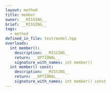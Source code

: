 ```yaml
---
layout: method
title: member
owner: __MISSING__
brief: __MISSING__
tags:
  - method
defined_in_file: test/model.hpp
overloads:
  int member():
    description: __MISSING__
    return: __OPTIONAL__
    signature_with_names: int member()
  int member() const:
    description: __MISSING__
    return: __OPTIONAL__
    signature_with_names: int member() const
---
```

